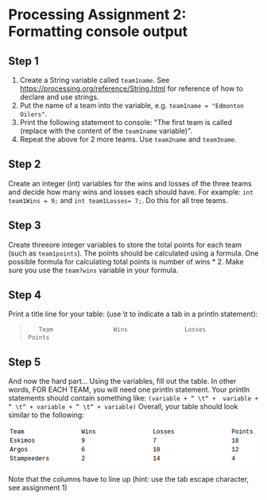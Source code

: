 # Processing Assignment 2: Formatting console output

## Step 1
1. Create a String variable called `team1name`. See https://processing.org/reference/String.html for reference of how to declare and use strings.
2. Put the name of a team into the variable, e.g. `team1name = "Edmonton Oilers"`.
3. Print the following statement to console: "The first team is called (replace with the content of the `team1name` variable)".
4. Repeat the above for 2 more teams. Use `team2name` and `team3name`.

## Step 2
Create an integer (int) variables for the wins and losses of the three teams and decide how many wins and losses each should have. For example: `int team1Wins = 9;` and `int team1Losses= 7;`. Do this for all tree teams.

## Step 3
Create threeore integer variables to store the total points for each team (such as `team1points`). The points should be calculated using a formula. One possible formula for calculating total points is number of wins * 2.  Make sure you use the `team?wins` variable in your formula.

## Step 4
Print a title line for your table: (use \t to indicate a tab in a println statement):
>        Team                 Wins                Losses                        Points

## Step 5
And now the hard part... Using the variables, fill out the table. In other words, FOR EACH TEAM, you will need one println statement.  Your println statements should contain something like: `(variable + “ \t“ +  variable + “ \t“ + variable + “ \t“ + variable)`
Overall, your table should look similar to the following:

![](images/table.png)

Note that the columns have to line up (hint: use the tab escape character, see assignment 1)
